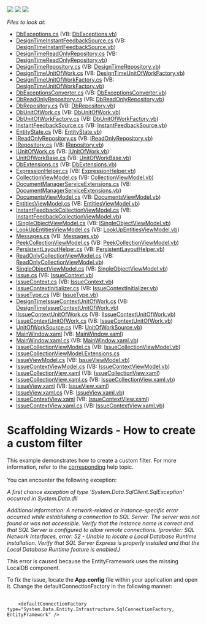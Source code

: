 <!-- default badges list -->
![](https://img.shields.io/endpoint?url=https://codecentral.devexpress.com/api/v1/VersionRange/128659284/15.1.4%2B)
[![](https://img.shields.io/badge/Open_in_DevExpress_Support_Center-FF7200?style=flat-square&logo=DevExpress&logoColor=white)](https://supportcenter.devexpress.com/ticket/details/T111346)
[![](https://img.shields.io/badge/📖_How_to_use_DevExpress_Examples-e9f6fc?style=flat-square)](https://docs.devexpress.com/GeneralInformation/403183)
<!-- default badges end -->
<!-- default file list -->
*Files to look at*:

* [DbExceptions.cs](./CS/Scaffolding.CustomFilter/Common/DataModel/DbExceptions.cs) (VB: [DbExceptions.vb](./VB/Scaffolding.CustomFilter/Common/DataModel/DbExceptions.vb))
* [DesignTimeInstantFeedbackSource.cs](./CS/Scaffolding.CustomFilter/Common/DataModel/DesignTime/DesignTimeInstantFeedbackSource.cs) (VB: [DesignTimeInstantFeedbackSource.vb](./VB/Scaffolding.CustomFilter/Common/DataModel/DesignTime/DesignTimeInstantFeedbackSource.vb))
* [DesignTimeReadOnlyRepository.cs](./CS/Scaffolding.CustomFilter/Common/DataModel/DesignTime/DesignTimeReadOnlyRepository.cs) (VB: [DesignTimeReadOnlyRepository.vb](./VB/Scaffolding.CustomFilter/Common/DataModel/DesignTime/DesignTimeReadOnlyRepository.vb))
* [DesignTimeRepository.cs](./CS/Scaffolding.CustomFilter/Common/DataModel/DesignTime/DesignTimeRepository.cs) (VB: [DesignTimeRepository.vb](./VB/Scaffolding.CustomFilter/Common/DataModel/DesignTime/DesignTimeRepository.vb))
* [DesignTimeUnitOfWork.cs](./CS/Scaffolding.CustomFilter/Common/DataModel/DesignTime/DesignTimeUnitOfWork.cs) (VB: [DesignTimeUnitOfWorkFactory.vb](./VB/Scaffolding.CustomFilter/Common/DataModel/DesignTime/DesignTimeUnitOfWorkFactory.vb))
* [DesignTimeUnitOfWorkFactory.cs](./CS/Scaffolding.CustomFilter/Common/DataModel/DesignTime/DesignTimeUnitOfWorkFactory.cs) (VB: [DesignTimeUnitOfWorkFactory.vb](./VB/Scaffolding.CustomFilter/Common/DataModel/DesignTime/DesignTimeUnitOfWorkFactory.vb))
* [DbExceptionsConverter.cs](./CS/Scaffolding.CustomFilter/Common/DataModel/EntityFramework/DbExceptionsConverter.cs) (VB: [DbExceptionsConverter.vb](./VB/Scaffolding.CustomFilter/Common/DataModel/EntityFramework/DbExceptionsConverter.vb))
* [DbReadOnlyRepository.cs](./CS/Scaffolding.CustomFilter/Common/DataModel/EntityFramework/DbReadOnlyRepository.cs) (VB: [DbReadOnlyRepository.vb](./VB/Scaffolding.CustomFilter/Common/DataModel/EntityFramework/DbReadOnlyRepository.vb))
* [DbRepository.cs](./CS/Scaffolding.CustomFilter/Common/DataModel/EntityFramework/DbRepository.cs) (VB: [DbRepository.vb](./VB/Scaffolding.CustomFilter/Common/DataModel/EntityFramework/DbRepository.vb))
* [DbUnitOfWork.cs](./CS/Scaffolding.CustomFilter/Common/DataModel/EntityFramework/DbUnitOfWork.cs) (VB: [DbUnitOfWork.vb](./VB/Scaffolding.CustomFilter/Common/DataModel/EntityFramework/DbUnitOfWork.vb))
* [DbUnitOfWorkFactory.cs](./CS/Scaffolding.CustomFilter/Common/DataModel/EntityFramework/DbUnitOfWorkFactory.cs) (VB: [DbUnitOfWorkFactory.vb](./VB/Scaffolding.CustomFilter/Common/DataModel/EntityFramework/DbUnitOfWorkFactory.vb))
* [InstantFeedbackSource.cs](./CS/Scaffolding.CustomFilter/Common/DataModel/EntityFramework/InstantFeedbackSource.cs) (VB: [InstantFeedbackSource.vb](./VB/Scaffolding.CustomFilter/Common/DataModel/EntityFramework/InstantFeedbackSource.vb))
* [EntityState.cs](./CS/Scaffolding.CustomFilter/Common/DataModel/EntityState.cs) (VB: [EntityState.vb](./VB/Scaffolding.CustomFilter/Common/DataModel/EntityState.vb))
* [IReadOnlyRepository.cs](./CS/Scaffolding.CustomFilter/Common/DataModel/IReadOnlyRepository.cs) (VB: [IReadOnlyRepository.vb](./VB/Scaffolding.CustomFilter/Common/DataModel/IReadOnlyRepository.vb))
* [IRepository.cs](./CS/Scaffolding.CustomFilter/Common/DataModel/IRepository.cs) (VB: [IRepository.vb](./VB/Scaffolding.CustomFilter/Common/DataModel/IRepository.vb))
* [IUnitOfWork.cs](./CS/Scaffolding.CustomFilter/Common/DataModel/IUnitOfWork.cs) (VB: [IUnitOfWork.vb](./VB/Scaffolding.CustomFilter/Common/DataModel/IUnitOfWork.vb))
* [UnitOfWorkBase.cs](./CS/Scaffolding.CustomFilter/Common/DataModel/UnitOfWorkBase.cs) (VB: [UnitOfWorkBase.vb](./VB/Scaffolding.CustomFilter/Common/DataModel/UnitOfWorkBase.vb))
* [DbExtensions.cs](./CS/Scaffolding.CustomFilter/Common/Utils/DbExtensions.cs) (VB: [DbExtensions.vb](./VB/Scaffolding.CustomFilter/Common/Utils/DbExtensions.vb))
* [ExpressionHelper.cs](./CS/Scaffolding.CustomFilter/Common/Utils/ExpressionHelper.cs) (VB: [ExpressionHelper.vb](./VB/Scaffolding.CustomFilter/Common/Utils/ExpressionHelper.vb))
* [CollectionViewModel.cs](./CS/Scaffolding.CustomFilter/Common/ViewModel/CollectionViewModel.cs) (VB: [CollectionViewModel.vb](./VB/Scaffolding.CustomFilter/Common/ViewModel/CollectionViewModel.vb))
* [DocumentManagerServiceExtensions.cs](./CS/Scaffolding.CustomFilter/Common/ViewModel/DocumentManagerServiceExtensions.cs) (VB: [DocumentManagerServiceExtensions.vb](./VB/Scaffolding.CustomFilter/Common/ViewModel/DocumentManagerServiceExtensions.vb))
* [DocumentsViewModel.cs](./CS/Scaffolding.CustomFilter/Common/ViewModel/DocumentsViewModel.cs) (VB: [DocumentsViewModel.vb](./VB/Scaffolding.CustomFilter/Common/ViewModel/DocumentsViewModel.vb))
* [EntitiesViewModel.cs](./CS/Scaffolding.CustomFilter/Common/ViewModel/EntitiesViewModel.cs) (VB: [EntitiesViewModel.vb](./VB/Scaffolding.CustomFilter/Common/ViewModel/EntitiesViewModel.vb))
* [InstantFeedbackCollectionViewModel.cs](./CS/Scaffolding.CustomFilter/Common/ViewModel/InstantFeedbackCollectionViewModel.cs) (VB: [InstantFeedbackCollectionViewModel.vb](./VB/Scaffolding.CustomFilter/Common/ViewModel/InstantFeedbackCollectionViewModel.vb))
* [ISingleObjectViewModel.cs](./CS/Scaffolding.CustomFilter/Common/ViewModel/ISingleObjectViewModel.cs) (VB: [ISingleObjectViewModel.vb](./VB/Scaffolding.CustomFilter/Common/ViewModel/ISingleObjectViewModel.vb))
* [LookUpEntitiesViewModel.cs](./CS/Scaffolding.CustomFilter/Common/ViewModel/LookUpEntitiesViewModel.cs) (VB: [LookUpEntitiesViewModel.vb](./VB/Scaffolding.CustomFilter/Common/ViewModel/LookUpEntitiesViewModel.vb))
* [Messages.cs](./CS/Scaffolding.CustomFilter/Common/ViewModel/Messages.cs) (VB: [Messages.vb](./VB/Scaffolding.CustomFilter/Common/ViewModel/Messages.vb))
* [PeekCollectionViewModel.cs](./CS/Scaffolding.CustomFilter/Common/ViewModel/PeekCollectionViewModel.cs) (VB: [PeekCollectionViewModel.vb](./VB/Scaffolding.CustomFilter/Common/ViewModel/PeekCollectionViewModel.vb))
* [PersistentLayoutHelper.cs](./CS/Scaffolding.CustomFilter/Common/ViewModel/PersistentLayoutHelper.cs) (VB: [PersistentLayoutHelper.vb](./VB/Scaffolding.CustomFilter/Common/ViewModel/PersistentLayoutHelper.vb))
* [ReadOnlyCollectionViewModel.cs](./CS/Scaffolding.CustomFilter/Common/ViewModel/ReadOnlyCollectionViewModel.cs) (VB: [ReadOnlyCollectionViewModel.vb](./VB/Scaffolding.CustomFilter/Common/ViewModel/ReadOnlyCollectionViewModel.vb))
* [SingleObjectViewModel.cs](./CS/Scaffolding.CustomFilter/Common/ViewModel/SingleObjectViewModel.cs) (VB: [SingleObjectViewModel.vb](./VB/Scaffolding.CustomFilter/Common/ViewModel/SingleObjectViewModel.vb))
* [Issue.cs](./CS/Scaffolding.CustomFilter/Data/Issue.cs) (VB: [IssueContext.vb](./VB/Scaffolding.CustomFilter/Data/IssueContext.vb))
* [IssueContext.cs](./CS/Scaffolding.CustomFilter/Data/IssueContext.cs) (VB: [IssueContext.vb](./VB/Scaffolding.CustomFilter/Data/IssueContext.vb))
* [IssueContextInitializer.cs](./CS/Scaffolding.CustomFilter/Data/IssueContextInitializer.cs) (VB: [IssueContextInitializer.vb](./VB/Scaffolding.CustomFilter/Data/IssueContextInitializer.vb))
* [IssueType.cs](./CS/Scaffolding.CustomFilter/Data/IssueType.cs) (VB: [IssueType.vb](./VB/Scaffolding.CustomFilter/Data/IssueType.vb))
* [DesignTimeIssueContextUnitOfWork.cs](./CS/Scaffolding.CustomFilter/IssueContextDataModel/DesignTimeIssueContextUnitOfWork.cs) (VB: [DesignTimeIssueContextUnitOfWork.vb](./VB/Scaffolding.CustomFilter/IssueContextDataModel/DesignTimeIssueContextUnitOfWork.vb))
* [IIssueContextUnitOfWork.cs](./CS/Scaffolding.CustomFilter/IssueContextDataModel/IIssueContextUnitOfWork.cs) (VB: [IIssueContextUnitOfWork.vb](./VB/Scaffolding.CustomFilter/IssueContextDataModel/IIssueContextUnitOfWork.vb))
* [IssueContextUnitOfWork.cs](./CS/Scaffolding.CustomFilter/IssueContextDataModel/IssueContextUnitOfWork.cs) (VB: [IssueContextUnitOfWork.vb](./VB/Scaffolding.CustomFilter/IssueContextDataModel/IssueContextUnitOfWork.vb))
* [UnitOfWorkSource.cs](./CS/Scaffolding.CustomFilter/IssueContextDataModel/UnitOfWorkSource.cs) (VB: [UnitOfWorkSource.vb](./VB/Scaffolding.CustomFilter/IssueContextDataModel/UnitOfWorkSource.vb))
* [MainWindow.xaml](./CS/Scaffolding.CustomFilter/MainWindow.xaml) (VB: [MainWindow.xaml](./VB/Scaffolding.CustomFilter/MainWindow.xaml))
* [MainWindow.xaml.cs](./CS/Scaffolding.CustomFilter/MainWindow.xaml.cs) (VB: [MainWindow.xaml.vb](./VB/Scaffolding.CustomFilter/MainWindow.xaml.vb))
* [IssueCollectionViewModel.cs](./CS/Scaffolding.CustomFilter/ViewModels/Issue/IssueCollectionViewModel.cs) (VB: [IssueCollectionViewModel.vb](./VB/Scaffolding.CustomFilter/ViewModels/Issue/IssueCollectionViewModel.vb))
* [IssueCollectionViewModel.Extensions.cs](./CS/Scaffolding.CustomFilter/ViewModels/Issue/IssueCollectionViewModel.Extensions.cs)
* [IssueViewModel.cs](./CS/Scaffolding.CustomFilter/ViewModels/Issue/IssueViewModel.cs) (VB: [IssueViewModel.vb](./VB/Scaffolding.CustomFilter/ViewModels/Issue/IssueViewModel.vb))
* [IssueContextViewModel.cs](./CS/Scaffolding.CustomFilter/ViewModels/IssueContextViewModel.cs) (VB: [IssueContextViewModel.vb](./VB/Scaffolding.CustomFilter/ViewModels/IssueContextViewModel.vb))
* [IssueCollectionView.xaml](./CS/Scaffolding.CustomFilter/Views/Issue/IssueCollectionView.xaml) (VB: [IssueCollectionView.xaml](./VB/Scaffolding.CustomFilter/Views/Issue/IssueCollectionView.xaml))
* [IssueCollectionView.xaml.cs](./CS/Scaffolding.CustomFilter/Views/Issue/IssueCollectionView.xaml.cs) (VB: [IssueCollectionView.xaml.vb](./VB/Scaffolding.CustomFilter/Views/Issue/IssueCollectionView.xaml.vb))
* [IssueView.xaml](./CS/Scaffolding.CustomFilter/Views/Issue/IssueView.xaml) (VB: [IssueView.xaml](./VB/Scaffolding.CustomFilter/Views/Issue/IssueView.xaml))
* [IssueView.xaml.cs](./CS/Scaffolding.CustomFilter/Views/Issue/IssueView.xaml.cs) (VB: [IssueView.xaml.vb](./VB/Scaffolding.CustomFilter/Views/Issue/IssueView.xaml.vb))
* [IssueContextView.xaml](./CS/Scaffolding.CustomFilter/Views/IssueContextView.xaml) (VB: [IssueContextView.xaml](./VB/Scaffolding.CustomFilter/Views/IssueContextView.xaml))
* [IssueContextView.xaml.cs](./CS/Scaffolding.CustomFilter/Views/IssueContextView.xaml.cs) (VB: [IssueContextView.xaml.vb](./VB/Scaffolding.CustomFilter/Views/IssueContextView.xaml.vb))
<!-- default file list end -->
# Scaffolding Wizards - How to create a custom filter


<p>This example demonstrates how to create a custom filter. For more information, refer to the <a href="https://documentation.devexpress.com/#WPF/CustomDocument17152">corresponding</a> help topic.<br /><br />You can encounter the following exception:</p>
<p><em>A first chance exception of type 'System.Data.SqlClient.SqlException' occurred in System.Data.dll</em></p>
<p><em>Additional information: A network-related or instance-specific error occurred while establishing a connection to SQL Server. The server was not found or was not accessible. Verify that the instance name is correct and that SQL Server is configured to allow remote connections. (provider: SQL Network Interfaces, error: 52 - Unable to locate a Local Database Runtime installation. Verify that SQL Server Express is properly installed and that the Local Database Runtime feature is enabled.)</em></p>
<p>This error is caused because the EntityFramework uses the missing LocalDB component.</p>
<p>To fix the issue, locate the <strong>App.config</strong> file within your application and open it. Change the defaultConnectionFactory in the following manner:<br /><br /></p>


```xaml
    <defaultConnectionFactory type="System.Data.Entity.Infrastructure.SqlConnectionFactory, EntityFramework" /> 

```



<br/>



